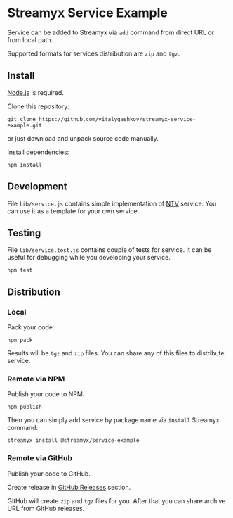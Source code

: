 # Streamyx Service Example

Service can be added to Streamyx via `add` command from direct URL or from local path.

Supported formats for services distribution are `zip` and `tgz`.

## Install

[Node.js](https://nodejs.org/en/) is required.

Clone this repository:

```shell
git clone https://github.com/vitalygashkov/streamyx-service-example.git
```

or just download and unpack source code manually.

Install dependencies:

```shell
npm install
```

## Development

File `lib/service.js` contains simple implementation of [NTV](https://www.ntv.ru/) service. You can use it as a template for your own service.

## Testing

File `lib/service.test.js` contains couple of tests for service. It can be useful for debugging while you developing your service.

```shell
npm test
```

## Distribution

### Local

Pack your code:

```shell
npm pack
```

Results will be `tgz` and `zip` files. You can share any of this files to distribute service.

### Remote via NPM

Publish your code to NPM:

```shell
npm publish
```

Then you can simply add service by package name via `install` Streamyx command:

```shell
streamyx install @streamyx/service-example
```

### Remote via GitHub

Publish your code to GitHub.

Create release in [GitHub Releases](https://github.com/vitalygashkov/streamyx-service-example/releases) section.

GitHub will create `zip` and `tgz` files for you. After that you can share archive URL from GitHub releases.
